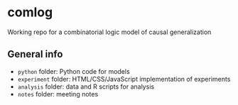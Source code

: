 # comlog
Working repo for a combinatorial logic model of causal generalization

## General info

* `python` folder: Python code for models
* `experiment` folder: HTML/CSS/JavaScript implementation of experiments
* `analysis` folder: data and R scripts for analysis
* `notes` folder: meeting notes
